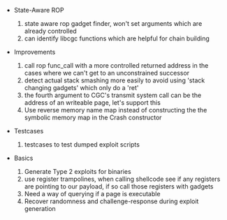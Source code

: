 * State-Aware ROP
    1. state aware rop gadget finder, won't set arguments which are already controlled
    1. can identify libcgc functions which are helpful for chain building

* Improvements
    1. call rop func_call with a more controlled returned address in the cases where we can't get to
       an unconstrained successor
    1. detect actual stack smashing more easily to avoid using 'stack changing gadgets' which only do a 'ret'
    1. the fourth argument to CGC's transmit system call can be the address of an writeable page, let's support this
    1. Use reverse memory name map instead of constructing the the symbolic memory map in the Crash constructor

* Testcases
    1. testcases to test dumped exploit scripts

* Basics
    1. Generate Type 2 exploits for binaries
    1. use register trampolines, when calling shellcode see if any registers are pointing to our payload, if so call those registers with gadgets
    1. Need a way of querying if a page is executable
    1. Recover randomness and challenge-response during exploit generation
